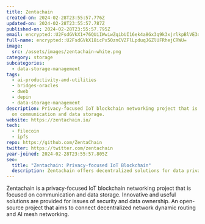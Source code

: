 ```yaml
---
title: Zentachain
created-on: 2024-02-28T23:55:57.776Z
updated-on: 2024-02-28T23:55:57.787Z
published-on: 2024-02-28T23:55:57.795Z
email: encrypted::U2FsdGVkX1+76QUiIWwiwZqibUI16ek4a8Gx3q9k3xjrlkpBlVE3dMJEkr+CDBbY
full-name: encrypted::U2FsdGVkX18icPx50znCVZFlLpduqJGZlUFRhejCRWU=
image:
  src: /assets/images/zentachain-white.png
category: storage
subcategories:
  - data-storage-management
tags:
  - ai-productivity-and-utilities
  - bridges-oracles
  - dweb
  - depin
  - data-storage-management
description: Privacy-focused IoT blockchain networking project that is focused
  on communication and data storage.
website: https://zentachain.io/
tech:
  - filecoin
  - ipfs
repo: https://github.com/ZentaChain
twitter: https://twitter.com/zentachain
year-joined: 2024-02-28T23:55:57.805Z
seo:
  title: "Zentachain: Privacy-focused IoT Blockchain"
  description: Zentachain offers decentralized solutions for data privacy and security.
---
```


Zentachain is a privacy-focused IoT blockchain networking project that is focused on communication and data storage. Innovative and useful solutions are provided for issues of security and data ownership. An open-source project that aims to connect decentralized network dynamic routing and AI mesh networking.

